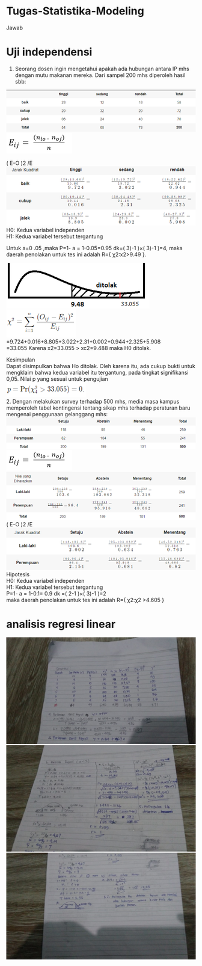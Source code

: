 # Tugas-Statistika-Modeling
Jawab
# Uji independensi
1. Seorang dosen ingin mengetahui apakah ada hubungan antara IP mhs dengan mutu makanan mereka. Dari sampel 200 mhs diperoleh hasil sbb:
 
 ![](1.png)<br>
 ![](2.png)<br>
 
( E-O )2 /E<br>
  ![](4.png)<br>
H0: Kedua variabel independen<br>
H1: Kedua variabel tersebut tergantung<br>

Untuk a=0 .05 ,maka
P=1- a = 1-0.05=0.95	dk=( 3)-1 )×( 3)-1 )=4, 
maka daerah penolakan untuk tes ini adalah R={ χ2:x2>9.49 }.
 
  ![](6.png)<br>
   ![](7.png)<br>
=9.724+0.016+8.805+3.022+2.31+0.002+0.944+2.325+5.908<br>
=33.055 Karena x2=33.055 > xc2=9.488 maka H0 ditolak.<br>

Kesimpulan <br>
Dapat disimpulkan bahwa Ho ditolak. Oleh karena itu, ada cukup bukti untuk mengklaim bahwa kedua variabel itu tergantung, pada tingkat signifikansi 0,05.
Nilai p yang sesuai untuk pengujian <br>
 ![](8.png)<br>
2. Dengan melakukan survey terhadap 500 mhs, media masa kampus memperoleh tabel kontingensi tentang sikap mhs terhadap peraturan baru mengenai penggunaan gelanggang mhs:<br>
 ![](18.png)<br>
   ![](2.png)<br>
   ![](9.png)<br>
  ( E-O )2 /E<br>
  ![](10.png)<br>
Hipotesis<br> 
H0: Kedua variabel independen<br>
H1: Kedua variabel tersebut tergantung<br>
P=1- a = 1-0.1= 0.9 	dk =( 2-1 )×( 3)-1 )=2<br>
maka daerah penolakan untuk tes ini adalah R={ χ2:χ2 >4.605 }<br>

 # analisis regresi linear
 ![](14.png)
 ![](15.png)
 ![](16.png)
 
 



  


 
